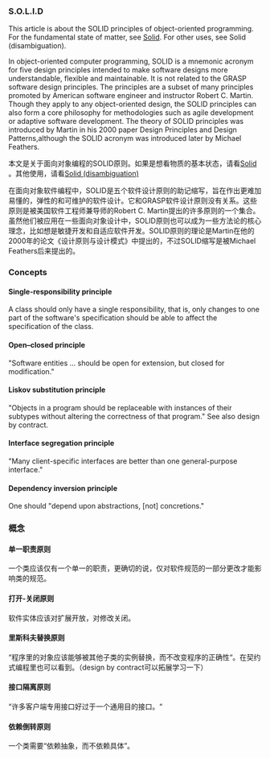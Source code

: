 ### S.O.L.I.D
This article is about the SOLID principles of object-oriented programming. For the fundamental state of matter, see [Solid](https://en.wikipedia.org/wiki/Solid). For other uses, see Solid (disambiguation).

In object-oriented computer programming, SOLID is a mnemonic acronym for five design principles intended to make software designs more understandable, flexible and maintainable. It is not related to the GRASP software design principles. The principles are a subset of many principles promoted by American software engineer and instructor Robert C. Martin. Though they apply to any object-oriented design, the SOLID principles can also form a core philosophy for methodologies such as agile development or adaptive software development. The theory of SOLID principles was introduced by Martin in his 2000 paper Design Principles and Design Patterns,although the SOLID acronym was introduced later by Michael Feathers.

本文是关于面向对象编程的SOLID原则。如果是想看物质的基本状态，请看[Solid](https://en.wikipedia.org/wiki/Solid) 。其他使用，请看[Solid (disambiguation)](https://en.wikipedia.org/wiki/Solid_(disambiguation))

在面向对象软件编程中，SOLID是五个软件设计原则的助记缩写，旨在作出更难加易懂的，弹性的和可维护的软件设计。它和GRASP软件设计原则没有关系。这些原则是被美国软件工程师兼导师的Robert C. Martin提出的许多原则的一个集合。虽然他们被应用在一些面向对象设计中，SOLID原则也可以成为一些方法论的核心理念，比如想是敏捷开发和自适应软件开发。SOLID原则的理论是Martin在他的2000年的论文《设计原则与设计模式》中提出的，不过SOLID缩写是被Michael Feathers后来提出的。

### Concepts
#### Single-responsibility principle
A class should only have a single responsibility, that is, only changes to one part of the software's specification should be able to affect the specification of the class.
#### Open–closed principle
"Software entities ... should be open for extension, but closed for modification."
#### Liskov substitution principle
"Objects in a program should be replaceable with instances of their subtypes without altering the correctness of that program." See also design by contract.
#### Interface segregation principle
"Many client-specific interfaces are better than one general-purpose interface."
#### Dependency inversion principle
One should "depend upon abstractions, [not] concretions."

### 概念
#### 单一职责原则
一个类应该仅有一个单一的职责，更确切的说，仅对软件规范的一部分更改才能影响类的规范。
#### 打开-关闭原则
软件实体应该对扩展开放，对修改关闭。
#### 里斯科夫替换原则
“程序里的对象应该能够被其他子类的实例替换，而不改变程序的正确性“。在契约式编程里也可以看到。（design by contract可以拓展学习一下）
#### 接口隔离原则
“许多客户端专用接口好过于一个通用目的接口。“
#### 依赖倒转原则
一个类需要“依赖抽象，而不依赖具体”。
